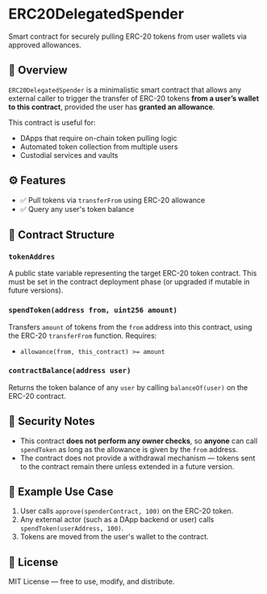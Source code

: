 # ERC20DelegatedSpender

Smart contract for securely pulling ERC-20 tokens from user wallets via approved allowances.

## 📘 Overview

`ERC20DelegatedSpender` is a minimalistic smart contract that allows any external caller to trigger the transfer of ERC-20 tokens **from a user’s wallet to this contract**, provided the user has **granted an allowance**.

This contract is useful for:
- DApps that require on-chain token pulling logic
- Automated token collection from multiple users
- Custodial services and vaults

## ⚙️ Features

- ✅ Pull tokens via `transferFrom` using ERC-20 allowance
- ✅ Query any user's token balance

## 🧱 Contract Structure

### `tokenAddres`
A public state variable representing the target ERC-20 token contract. This must be set in the contract deployment phase (or upgraded if mutable in future versions).

### `spendToken(address from, uint256 amount)`
Transfers `amount` of tokens from the `from` address into this contract, using the ERC-20 `transferFrom` function. Requires:
- `allowance(from, this_contract) >= amount`

### `contractBalance(address user)`
Returns the token balance of any `user` by calling `balanceOf(user)` on the ERC-20 contract.

## 🔐 Security Notes

- This contract **does not perform any owner checks**, so **anyone** can call `spendToken` as long as the allowance is given by the `from` address.
- The contract does not provide a withdrawal mechanism — tokens sent to the contract remain there unless extended in a future version.

## 📝 Example Use Case

1. User calls `approve(spenderContract, 100)` on the ERC-20 token.
2. Any external actor (such as a DApp backend or user) calls `spendToken(userAddress, 100)`.
3. Tokens are moved from the user's wallet to the contract.

## 📄 License

MIT License — free to use, modify, and distribute.
